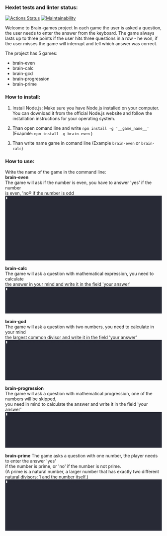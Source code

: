 ### Hexlet tests and linter status:
[![Actions Status](https://github.com/poirtyc/fullstack-javascript-project-44/actions/workflows/hexlet-check.yml/badge.svg)](https://github.com/poirtyc/fullstack-javascript-project-44/actions)
[![Maintainability](https://api.codeclimate.com/v1/badges/b92a304bc9dfc320313c/maintainability)](https://codeclimate.com/github/poirtyc/First/maintainability)

Welcome to Brain-games project
In each game the user is asked a question, the user needs to enter the answer from the keyboard. 
The game always lasts up to three points if the user hits three questions in a row - he won, 
if the user misses the game will interrupt and tell which answer was correct.

The project has 5 games:
- brain-even
- brain-calc
- brain-gcd
- brain-progression
- brain-prime

### How to install:
1. Install Node.js: Make sure you have Node.js installed on your computer.\
You can download it from the official Node.js website and follow the\
installation instructions for your operating system.

2. Than open comand line and write `npm install -g '__game_name__'` (Exapmle: `npm install -g brain-even` )

3. Than write name game in comand line (Example `brain-even` or `brain-calc`)

### How to use:
Write the name of the game in the command line:\
**brain-even**\
The game will ask if the number is even, you have to answer 'yes' if the number\
is even, 'no®  if the number is odd
![Brain-even](/asciinema/Brain-even.gif)

**brain-calc**\
The game will ask a question with mathematical expression, you need to calculate\
the answer in your mind and write it in the field 'your answer'
![Brain-calc](/asciinema/Brain-calc.gif)

**brain-gcd**\
The game will ask a question with two numbers, you need to calculate in your mind\
the largest common divisor and write it in the field 'your answer'
![Brain-gcd](/asciinema/Brain-gcd.gif)

**brain-progression**\
The game will ask a question with mathematical progression, one of the numbers will be skipped,\
you need in mind to calculate the answer and write it in the field 'your answer'\
![Brain-progression](/asciinema/Brain-progression.gif)

**brain-prime**
The game asks a question with one number, the player needs to enter the answer 'yes'\
if the number is prime, or 'no' if the number is not prime.\
(A prime is a natural number, a larger number that has exactly two different\
natural divisors: 1 and the number itself.)
![Brain-prime](/asciinema/Brain-prime.gif)
